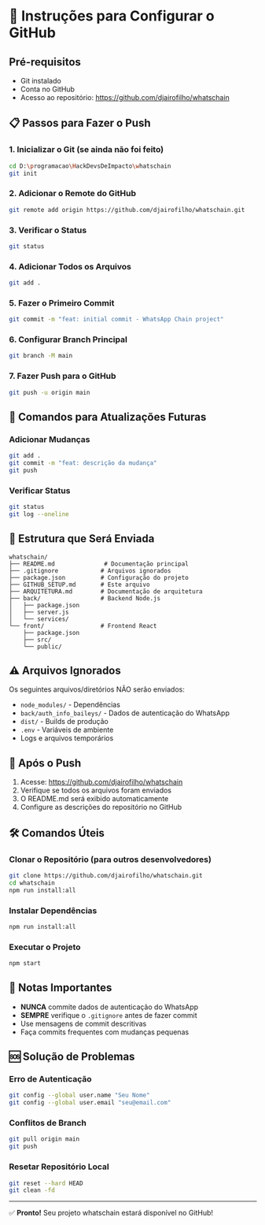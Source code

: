 # 🚀 Instruções para Configurar o GitHub

## Pré-requisitos
- Git instalado
- Conta no GitHub
- Acesso ao repositório: https://github.com/djairofilho/whatschain

## 📋 Passos para Fazer o Push

### 1. Inicializar o Git (se ainda não foi feito)
```bash
cd D:\programacao\HackDevsDeImpacto\whatschain
git init
```

### 2. Adicionar o Remote do GitHub
```bash
git remote add origin https://github.com/djairofilho/whatschain.git
```

### 3. Verificar o Status
```bash
git status
```

### 4. Adicionar Todos os Arquivos
```bash
git add .
```

### 5. Fazer o Primeiro Commit
```bash
git commit -m "feat: initial commit - WhatsApp Chain project"
```

### 6. Configurar Branch Principal
```bash
git branch -M main
```

### 7. Fazer Push para o GitHub
```bash
git push -u origin main
```

## 🔄 Comandos para Atualizações Futuras

### Adicionar Mudanças
```bash
git add .
git commit -m "feat: descrição da mudança"
git push
```

### Verificar Status
```bash
git status
git log --oneline
```

## 📁 Estrutura que Será Enviada

```
whatschain/
├── README.md              # Documentação principal
├── .gitignore            # Arquivos ignorados
├── package.json          # Configuração do projeto
├── GITHUB_SETUP.md       # Este arquivo
├── ARQUITETURA.md        # Documentação de arquitetura
├── back/                 # Backend Node.js
│   ├── package.json
│   ├── server.js
│   └── services/
└── front/                # Frontend React
    ├── package.json
    ├── src/
    └── public/
```

## ⚠️ Arquivos Ignorados

Os seguintes arquivos/diretórios NÃO serão enviados:
- `node_modules/` - Dependências
- `back/auth_info_baileys/` - Dados de autenticação do WhatsApp
- `dist/` - Builds de produção
- `.env` - Variáveis de ambiente
- Logs e arquivos temporários

## 🎯 Após o Push

1. Acesse: https://github.com/djairofilho/whatschain
2. Verifique se todos os arquivos foram enviados
3. O README.md será exibido automaticamente
4. Configure as descrições do repositório no GitHub

## 🛠️ Comandos Úteis

### Clonar o Repositório (para outros desenvolvedores)
```bash
git clone https://github.com/djairofilho/whatschain.git
cd whatschain
npm run install:all
```

### Instalar Dependências
```bash
npm run install:all
```

### Executar o Projeto
```bash
npm start
```

## 📝 Notas Importantes

- **NUNCA** commite dados de autenticação do WhatsApp
- **SEMPRE** verifique o `.gitignore` antes de fazer commit
- Use mensagens de commit descritivas
- Faça commits frequentes com mudanças pequenas

## 🆘 Solução de Problemas

### Erro de Autenticação
```bash
git config --global user.name "Seu Nome"
git config --global user.email "seu@email.com"
```

### Conflitos de Branch
```bash
git pull origin main
git push
```

### Resetar Repositório Local
```bash
git reset --hard HEAD
git clean -fd
```

---

✅ **Pronto!** Seu projeto whatschain estará disponível no GitHub!

